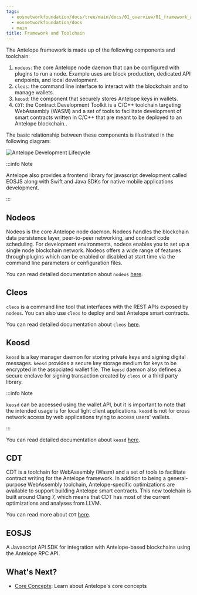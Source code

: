 ```yaml
---
tags:
  - eosnetworkfoundation/docs/tree/main/docs/01_overview/01_framework_and_toolchain.md
  - eosnetworkfoundation/docs
  - main
title: Framework and Toolchain
---
```


The Antelope framework is made up of the following components and toolchain:

1. `nodeos`:  the core Antelope node daemon that can be configured with plugins to run a node. Example uses are block production, dedicated API endpoints, and local development.
2. `cleos`: the command line interface to interact with the blockchain and to manage wallets.
3. `keosd`: the component that securely stores Antelope keys in wallets.
4. `CDT`: the Contract Development Toolkit is a C/C++ toolchain targeting WebAssembly (WASM) and a set of tools to facilitate development of smart contracts written in C/C++ that are meant to be deployed to an Antelope blockchain..

The basic relationship between these components is illustrated in the following diagram:

![Antelope Development Lifecycle](/docs/Antelope-Overview-dev.svg)


:::info Note

Antelope also provides a frontend library for javascript development called EOSJS along with Swift and Java SDKs for native mobile applications development.

:::


## Nodeos

Nodeos is the core Antelope node daemon. Nodeos handles the blockchain data persistence layer, peer-to-peer networking, and contract code scheduling. For development environments, nodeos enables you to set up a single node blockchain network. Nodeos offers a wide range of features through plugins which can be enabled or disabled at start time via the command line parameters or configuration files.

You can read detailed documentation about `nodeos` [here](http://docs.eosnetwork.com/leap/latest/nodeos/).
<!-- The link will be updated once the initial site is live -->

## Cleos

`cleos` is a command line tool that interfaces with the REST APIs exposed by `nodeos`. You can also use `cleos` to deploy and test Antelope smart contracts.

You can read detailed documentation about `cleos` [here](http://docs.eosnetwork.com/leap/latest/cleos/).
<!-- The link will be updated once the initial site is live -->

## Keosd

`keosd` is a key manager daemon for storing private keys and signing digital messages. `keosd` provides a secure key storage medium for keys to be encrypted in the associated wallet file. The `keosd` daemon also defines a secure enclave for signing transaction created by `cleos` or a third party library.



:::info Note

`keosd` can be accessed using the wallet API, but it is important to note that the intended usage is for local light client applications. `keosd` is not for cross network access by web applications trying to access users' wallets.

:::


You can read detailed documentation about `keosd` [here](http://docs.eosnetwork.com/leap/latest/keosd/).
<!-- The link will be updated once the initial site is live -->

## CDT

CDT is a toolchain for WebAssembly (Wasm) and a set of tools to facilitate contract writing for the Antelope framework. In addition to being a general-purpose WebAssembly toolchain, Antelope-specific optimizations are available to support building Antelope smart contracts. This new toolchain is built around Clang 7, which means that CDT has most of the current optimizations and analyses from LLVM.

You can read more about `CDT` [here](https://github.com/AntelopeIO/cdt).

## EOSJS

A Javascript API SDK for integration with Antelope-based blockchains using the Antelope RPC API.

## What's Next?

- [Core Concepts](02_core_concepts.md): Learn about Antelope's core concepts
